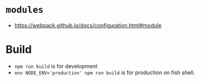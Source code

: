 # `modules`

 - https://webpack.github.io/docs/configuration.html#module


# Build

 - `npm run build` is for development
 - `env NODE_ENV='production' npm run build` is for production on fish shell.

